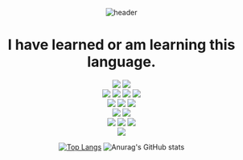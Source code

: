 


<div align="center">
  
![header](https://capsule-render.vercel.app/api?type=Waving&color=5858FA&height=300&section=header&text=YunYoonBin&fontSize=90)
  
  <h1>I have learned or am learning this language.</h1>
<img src="https://img.shields.io/badge/Unreal_Engine-313131?style=flat-square&logo=UnrealEngine&logoColor=white"/>
<img src="https://img.shields.io/badge/Unity-000000?style=flat-square&logo=Unity&logoColor=white"/>
  <br>
<img src="https://img.shields.io/badge/HTML-E34F26?style=flat-square&logo=HTML5&logoColor=white"/>
<img src="https://img.shields.io/badge/CSS-1572B6?style=flat-square&logo=CSS3&logoColor=white"/>
<img src="https://img.shields.io/badge/JavaScript-F7DF1E?style=flat-square&logo=JavaScript&logoColor=white"/>
<img src="https://img.shields.io/badge/TypeScript-3178C6?style=flat-square&logo=TypeScript&logoColor=white"/>
  <br>
  <img src="https://img.shields.io/badge/React-61DAFB?style=flat-square&logo=React&logoColor=white"/>
  <img src="https://img.shields.io/badge/Redux-764ABC?style=flat-square&logo=Redux&logoColor=white"/>
  <img src="https://img.shields.io/badge/Vue.js-4FC08D?style=flat-square&logo=Vue.js&logoColor=white"/>
  <br>
  <img src="https://img.shields.io/badge/Next.js-000000?style=flat-square&logo=Next.js&logoColor=white"/>
  <img src="https://img.shields.io/badge/Nuxt.js-00C58E?style=flat-square&logo=Nuxt.js&logoColor=white"/>
  <br>
<img src="https://img.shields.io/badge/JAVA-007396?style=flat-square&logo=JAVA&logoColor=white"/>
<img src="https://img.shields.io/badge/php-777BB4?style=flat-square&logo=php&logoColor=white"/>
<img src="https://img.shields.io/badge/Node.js-339933?style=flat-square&logo=Node.js&logoColor=white"/>
<br>
  <img src="https://img.shields.io/badge/MySQL-4479A1?style=flat-square&logo=MySQL&logoColor=white"/>
<br>

  [![Top Langs](https://github-readme-stats.vercel.app/api/top-langs/?username=YunYoonBin&layout=compact)](https://github.com/YunYoonBIn?tab=repositories)
![Anurag's GitHub stats](https://github-readme-stats.vercel.app/api?username=YunYoonBin&show_icons=true&theme=radical)

</div>
